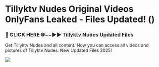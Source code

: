 # Tillyktv Nudes Original Videos 0nlyFans Leaked - Files Updated! ()

<h3>🔴 CLICK HERE 🌐==►► <a href="https://tinyurl.com/2p9ay9w9" rel="nofollow">Tillyktv Nudes Updated Files</a></h3>

Get Tillyktv Nudes and all content. Now you can access all videos and pictures of Tillyktv Nudes. New Updated Files 2025!

[![](https://i.imgur.com/KQgVmj3.gif)](https://tinyurl.com/2p9ay9w9)
